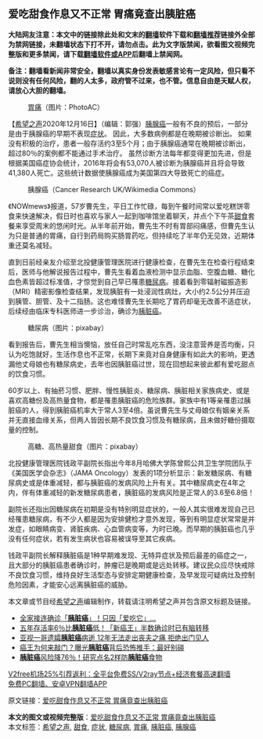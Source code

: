  <h2>爱吃甜食作息又不正常 胃痛竟查出胰脏癌</h2> <p class="notice"><b>大陆网友注意：本文中的链接除此处和文末的<a href="https://github.com/bannedbook/fanqiang" >翻墙</a>软件下载和<a href="https://github.com/killgcd/justmysocks/blob/master/README.md">翻墙推荐</a>链接外全部为禁网链接，未翻墙状态下打不开，请勿点击。此为文字版禁闻，欲看图文视频完整版和更多禁闻，请下载<a href="https://github.com/bannedbook/fanqiang">翻墙软件或APP</a>后翻墙上禁闻网。</p><p>备注：翻墙看新闻非常安全，翻墙以真实身份发表敏感言论有一定风险，但只看不说则没有任何风险，翻的人太多，政府管不过来，也不管。信息自由是天赋人权，请放心大胆的翻墙。</b></p>  <div class="entry"> <figure><figcaption><a href="https://www.bannedbook.org/bnews/tag/%E8%83%83%E7%97%9B/" class="st_tag internal_tag" rel="tag" title="标签 胃痛 下的日志">胃痛</a>（图片：PhotoAC）</figcaption></figure> <p>【<span class='wp_keywordlink_affiliate'><a href="https://www.soundofhope.org" title="希望之声" target="_blank">希望之声</a></span>2020年12月16日】（编辑：郭强）<a href="https://www.bannedbook.org/bnews/tag/%e8%83%b0%e8%85%ba%e7%99%8c/" class="st_tag internal_tag" rel="tag" title="标签 胰腺癌 下的日志">胰腺癌</a>一般有不良的预后，一部分是由于胰腺癌的早期不表现<a href="https://www.bannedbook.org/bnews/tag/%E7%97%87%E7%8A%B6/" class="st_tag internal_tag" rel="tag" title="标签 症状 下的日志">症状</a>。 因此，大多数病例都是在晚期被诊断出。 如果没有积极的治疗，患者一般存活约3至5个月；由于胰腺癌通常在晚期被诊断出，超过80％的案例都不能通过手术治疗。 虽然诊断方法每年都变得更加先进，但是根据美国癌症协会统计，2016年将会有53,070人被诊断为胰腺癌并且将会导致41,380人死亡。这些统计数据使胰腺癌成为美国第四大导致死亡的癌症。</p> <figure><figcaption>胰腺癌（Cancer Research UK/Wikimedia Commons）</figcaption></figure> <p>《NOWmews》报道，57岁曹先生，平日工作忙碌，每到午餐时间常以爱吃糕饼零食来快速解决，假日时也喜欢与家人一起到咖啡馆坐着聊天，并点个下午茶<a href="https://www.bannedbook.org/bnews/tag/%E7%94%9C%E9%A3%9F/" class="st_tag internal_tag" rel="tag" title="标签 甜食 下的日志">甜食</a>套餐来享受周末的悠闲时光。从半年前开始，曹先生不时有胃部闷痛感，但曹先生认为只是普通的胃痛，自行到药局购买肠胃药吃，但持续吃了半年仍无见效，近期体重还莫名减轻。</p>  <p>直到日前经亲友介绍至北投健康管理医院进行健康检查，在曹先生在检查行程结束后，医师与他解说报告过程中，曹先生看着血液检测中显示血脂、空腹血糖、糖化血色素皆超过标准值，才惊觉到自己早已罹患<a href="https://www.bannedbook.org/bnews/tag/%e7%b3%96%e5%b0%bf%e7%97%85/" class="st_tag internal_tag" rel="tag" title="标签 糖尿病 下的日志">糖尿病</a>。接着看到零辐射磁振造影（MRI）精密影像检查结果，发现胰脏有一处浸润性病灶，大小约2.5公分并压迫到胰管、胆管、及十二指肠。这也难怪曹先生长期吃了胃药却毫无改善不适症状，后续经由临床专科医师进一步诊治，确诊为<a href="https://www.bannedbook.org/bnews/tag/%E8%83%B0%E8%84%8F%E7%99%8C/" class="st_tag internal_tag" rel="tag" title="标签 胰脏癌 下的日志">胰脏癌</a>。</p> <figure><figcaption>糖尿病（图片：pixabay）</figcaption></figure> <p>看到报告后，曹先生相当懊恼，放任自己时常乱吃东西，没注意营养是否均衡，只认为吃饱就好，生活作息也不正常，长期下来竟对自身健康有如此大的影响，更透漏他丈母娘也有糖尿病史，去年也因胰脏癌过世，现在回想起来彼此都有爱吃甜点的饮食习惯。</p>  <p>60岁以上、有抽菸习惯、肥胖、慢性胰脏炎、糖尿病、胰脏相关家族病史、或是喜欢高糖份及高热量食物，都是罹患胰脏癌的危险族群。家族中有1等亲罹患过胰脏癌的人，得到胰脏癌机率大于常人3至4倍。虽说曹先生与丈母娘仅有姻亲关系并无直接血缘关系，但两人皆因长期不良饮食习惯及有糖尿病，且未做好糖份摄取量的控制。</p> <figure><figcaption>高糖、高热量甜食（图片：pixabay）</figcaption></figure> <p>北投健康管理医院钱政平副院长指出今年8月哈佛大学陈曾熙公共卫生学院团队于《美国医学会杂志》（JAMA Oncology）发表的1项分析显示：新发糖尿病、有糖尿病史或是体重减轻，都与胰脏癌的发病风险上升有关。其中糖尿病史在4年之内，伴有体重减轻的新发糖尿病患者，胰脏癌的发病风险是正常人的3.6至6.8倍！</p>  <p>副院长还指出因糖尿病在初期是没有特别明显症状的，一般人其实很难发现自己已经罹患糖尿病，有不少人都是因为安排健检才意外发现，等到有明显症状常常是并发症，如眼睛病变、肾脏疾病、心血管病变等，为时已晚。而早期的胰脏癌也几乎没有任何症状，若有发生病状也容易被误导至其它疾病。</p> <p>钱政平副院长解释胰脏癌是1种早期难发现、无特异症状及预后最差的癌症之一，且大部分的胰脏癌患者确诊时，肿瘤已是晚期或是远处转移。建议民众应尽快戒除不良饮食习惯，维持良好生活型态与安排定期健康检查，及早发现可疑病灶及控制危险因素，才能安心远离胰脏癌的威胁。</p>  <p>本文章或节目经<a href="https://www.bannedbook.org/bnews/tag/%e5%b8%8c%e6%9c%9b%e4%b9%8b%e5%a3%b0/" class="st_tag internal_tag" rel="tag" title="标签 希望之声 下的日志">希望之声</a>编辑制作，转载请注明希望之声并包含原文标题及链接。</p> <ul class='op-related-articles' title='相关阅读'> <li><a href='https://www.bannedbook.org/bnews/comments/20201204/1442044.html' target='_blank'>全家接连确诊「<b>胰脏癌</b>」！只因「爱吃它」...</a></li> <li><a href='https://www.bannedbook.org/bnews/health/20201101/1423797.html' target='_blank'>五年存活率6％比<b>胰脏癌</b>低！「新癌王」半数确诊时已有脑转移</a></li> <li><a href='https://www.bannedbook.org/bnews/yule/20201004/1407692.html' target='_blank'>亚视一哥遗孀<b>胰脏癌</b>病逝 12年无法走出丧夫之痛 拒绝出门见人</a></li> <li><a href='https://www.bannedbook.org/bnews/comments/20200910/1394056.html' target='_blank'>癌王为何来敲门？曝光<b>胰脏癌</b>背后恐怖推手：最好别碰</a></li> <li><a href='https://www.bannedbook.org/bnews/health/20200906/1391793.html' target='_blank'><b>胰脏癌</b>风险降76％！研究点名2样防<b>胰脏癌</b>食物</a></li> </ul> <p class="texttj"> <a href="https://github.com/bannedbook/fanqiang/wiki/V2ray%E6%9C%BA%E5%9C%BA" target="_blank">V2free机场25%引荐返利：全平台免费SS/V2ray节点+经济套餐高速翻墙</a><br/> <a href="https://github.com/bannedbook/fanqiang/wiki/%E7%A6%81%E9%97%BB%E7%BD%91%E5%AE%89%E5%8D%93%E7%BF%BB%E5%A2%99%E6%96%B0%E9%97%BBAPP" target="_blank">免费PC翻墙、安卓VPN翻墙APP</a></p><p>原文链接：<a class="src_link"  href="https://www.soundofhope.org/post/445579" target="_blank">爱吃甜食作息又不正常 胃痛竟查出胰脏癌</a></p><a name='sharetosocial'></a>       <div><b>本文的图文或视频完整版</b>：<a href='https://www.bannedbook.org/bnews/comments/20201216/1449053.html'>爱吃甜食作息又不正常 胃痛竟查出胰脏癌</a></div>  </div><!--END ENTRY--> <div class="postfooter"> <div>本文标签：<a href="https://www.bannedbook.org/bnews/tag/%e5%b8%8c%e6%9c%9b%e4%b9%8b%e5%a3%b0/" rel="tag">希望之声</a>, <a href="https://www.bannedbook.org/bnews/tag/%E7%94%9C%E9%A3%9F/" rel="tag">甜食</a>, <a href="https://www.bannedbook.org/bnews/tag/%E7%97%87%E7%8A%B6/" rel="tag">症状</a>, <a href="https://www.bannedbook.org/bnews/tag/%e7%b3%96%e5%b0%bf%e7%97%85/" rel="tag">糖尿病</a>, <a href="https://www.bannedbook.org/bnews/tag/%E8%83%83%E7%97%9B/" rel="tag">胃痛</a>, <a href="https://www.bannedbook.org/bnews/tag/%E8%83%B0%E8%84%8F%E7%99%8C/" rel="tag">胰脏癌</a>, <a href="https://www.bannedbook.org/bnews/tag/%e8%83%b0%e8%85%ba%e7%99%8c/" rel="tag">胰腺癌</a></div>  </div><!--END POSTFOOTER--> 
